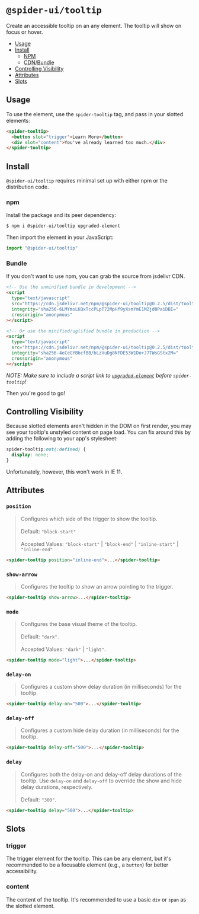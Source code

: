# `@spider-ui/tooltip`

Create an accessible tooltip on an any element. The tooltip will show on focus or hover.

- [Usage](#usage)
- [Install](#install)
  - [NPM](#npm)
  - [CDN/Bundle](#cdn-bundle)
- [Controlling Visibility](#controlling-visibility)
- [Attributes](#attributes)
- [Slots](#slots)

## Usage

To use the element, use the `spider-tooltip` tag, and pass in your slotted elements:

```html
<spider-tooltip>
  <button slot="trigger">Learn More</button>
  <div slot="content">You've already learned too much.</div>
</spider-tooltip>
```

## Install

`@spider-ui/tooltip` requires minimal set up with either npm or the distribution code.

### npm

Install the package and its peer dependency:

```sh
$ npm i @spider-ui/tooltip upgraded-element
```

Then import the element in your JavaScript:

```js
import "@spider-ui/tooltip"
```

### Bundle

If you don't want to use npm, you can grab the source from jsdelivr CDN.

```html
<!-- Use the unminified bundle in development -->
<script
  type="text/javascript"
  src="https://cdn.jsdelivr.net/npm/@spider-ui/tooltip@0.2.5/dist/tooltip.js"
  integrity="sha256-6LMYmsLKQxTccPLpT72MpHf9yXsmYmE1MZjd0PaiDBI="
  crossorigin="anonymous"
></script>

<!-- Or use the minified/uglified bundle in production -->
<script
  type="text/javascript"
  src="https://cdn.jsdelivr.net/npm/@spider-ui/tooltip@0.2.5/dist/tooltip.min.js"
  integrity="sha256-4eCeGYBbcfBB/bLzVuDg8NFDE53W1Do+J7TWsGStx2M="
  crossorigin="anonymous"
></script>
```

_NOTE: Make sure to include a script link to [`upgraded-element`]() before `spider-tooltip`!_

Then you're good to go!

## Controlling Visibility

Because slotted elements aren't hidden in the DOM on first render, you may see your tooltip's unstyled content on page load. You can fix around this by adding the following to your app's stylesheet:

```css
spider-tooltip:not(:defined) {
  display: none;
}
```

Unfortunately, however, this won't work in IE 11.

## Attributes

### `position`

> Configures which side of the trigger to show the tooltip.<br/><br/>Default: `"block-start"`<br/><br/>Accepted Values: `"block-start"` | `"block-end"` | `"inline-start"` | `"inline-end"`

```html
<spider-tooltip position="inline-end">...</spider-tooltip>
```

### `show-arrow`

> Configures the tooltip to show an arrow pointing to the trigger.

```html
<spider-tooltip show-arrow>...</spider-tooltip>
```

### `mode`

> Configures the base visual theme of the tooltip.<br/><br/>Default: `"dark"`.<br/><br/>Accepted Values: `"dark"` | `"light"`.

```html
<spider-tooltip mode="light">...</spider-tooltip>
```

### `delay-on`

> Configures a custom show delay duration (in milliseconds) for the tooltip.

```html
<spider-tooltip delay-on="500">...</spider-tooltip>
```

### `delay-off`

> Configures a custom hide delay duration (in milliseconds) for the tooltip.

```html
<spider-tooltip delay-off="500">...</spider-tooltip>
```

### `delay`

> Configures both the delay-on and delay-off delay durations of the tooltip. Use `delay-on` and `delay-off` to override the show and hide delay durations, respectively.<br/><br/>Default: `"300"`.

```html
<spider-tooltip delay="500">...</spider-tooltip>
```

## Slots

### trigger

The trigger element for the tooltip. This can be any element, but it's recommended to be a focusable element (e.g., a `button`) for better accessibility.

### content

The content of the tooltip. It's recommended to use a basic `div` or `span` as the slotted element.
